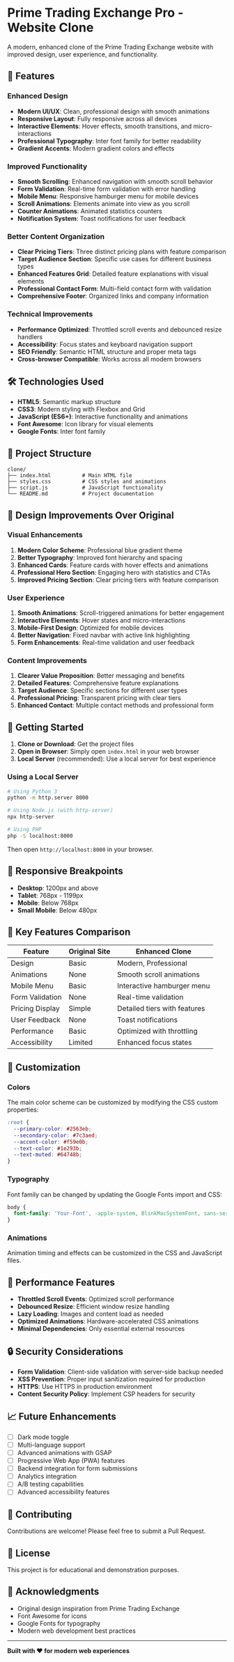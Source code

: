 # Prime Trading Exchange Pro - Website Clone

A modern, enhanced clone of the Prime Trading Exchange website with improved design, user experience, and functionality.

## 🚀 Features

### Enhanced Design
- **Modern UI/UX**: Clean, professional design with smooth animations
- **Responsive Layout**: Fully responsive across all devices
- **Interactive Elements**: Hover effects, smooth transitions, and micro-interactions
- **Professional Typography**: Inter font family for better readability
- **Gradient Accents**: Modern gradient colors and effects

### Improved Functionality
- **Smooth Scrolling**: Enhanced navigation with smooth scroll behavior
- **Form Validation**: Real-time form validation with error handling
- **Mobile Menu**: Responsive hamburger menu for mobile devices
- **Scroll Animations**: Elements animate into view as you scroll
- **Counter Animations**: Animated statistics counters
- **Notification System**: Toast notifications for user feedback

### Better Content Organization
- **Clear Pricing Tiers**: Three distinct pricing plans with feature comparison
- **Target Audience Section**: Specific use cases for different business types
- **Enhanced Features Grid**: Detailed feature explanations with visual elements
- **Professional Contact Form**: Multi-field contact form with validation
- **Comprehensive Footer**: Organized links and company information

### Technical Improvements
- **Performance Optimized**: Throttled scroll events and debounced resize handlers
- **Accessibility**: Focus states and keyboard navigation support
- **SEO Friendly**: Semantic HTML structure and proper meta tags
- **Cross-browser Compatible**: Works across all modern browsers

## 🛠️ Technologies Used

- **HTML5**: Semantic markup structure
- **CSS3**: Modern styling with Flexbox and Grid
- **JavaScript (ES6+)**: Interactive functionality and animations
- **Font Awesome**: Icon library for visual elements
- **Google Fonts**: Inter font family

## 📁 Project Structure

```
clone/
├── index.html          # Main HTML file
├── styles.css          # CSS styles and animations
├── script.js           # JavaScript functionality
└── README.md           # Project documentation
```

## 🎨 Design Improvements Over Original

### Visual Enhancements
1. **Modern Color Scheme**: Professional blue gradient theme
2. **Better Typography**: Improved font hierarchy and spacing
3. **Enhanced Cards**: Feature cards with hover effects and animations
4. **Professional Hero Section**: Engaging hero with statistics and CTAs
5. **Improved Pricing Section**: Clear pricing tiers with feature comparison

### User Experience
1. **Smooth Animations**: Scroll-triggered animations for better engagement
2. **Interactive Elements**: Hover states and micro-interactions
3. **Mobile-First Design**: Optimized for mobile devices
4. **Better Navigation**: Fixed navbar with active link highlighting
5. **Form Enhancements**: Real-time validation and user feedback

### Content Improvements
1. **Clearer Value Proposition**: Better messaging and benefits
2. **Detailed Features**: Comprehensive feature explanations
3. **Target Audience**: Specific sections for different user types
4. **Professional Pricing**: Transparent pricing with clear tiers
5. **Enhanced Contact**: Multiple contact methods and professional form

## 🚀 Getting Started

1. **Clone or Download**: Get the project files
2. **Open in Browser**: Simply open `index.html` in your web browser
3. **Local Server** (recommended): Use a local server for best experience

### Using a Local Server

```bash
# Using Python 3
python -m http.server 8000

# Using Node.js (with http-server)
npx http-server

# Using PHP
php -S localhost:8000
```

Then open `http://localhost:8000` in your browser.

## 📱 Responsive Breakpoints

- **Desktop**: 1200px and above
- **Tablet**: 768px - 1199px
- **Mobile**: Below 768px
- **Small Mobile**: Below 480px

## 🎯 Key Features Comparison

| Feature | Original Site | Enhanced Clone |
|---------|---------------|----------------|
| Design | Basic | Modern, Professional |
| Animations | None | Smooth scroll animations |
| Mobile Menu | Basic | Interactive hamburger menu |
| Form Validation | None | Real-time validation |
| Pricing Display | Simple | Detailed tiers with features |
| User Feedback | None | Toast notifications |
| Performance | Basic | Optimized with throttling |
| Accessibility | Limited | Enhanced focus states |

## 🔧 Customization

### Colors
The main color scheme can be customized by modifying the CSS custom properties:

```css
:root {
  --primary-color: #2563eb;
  --secondary-color: #7c3aed;
  --accent-color: #f59e0b;
  --text-color: #1e293b;
  --text-muted: #64748b;
}
```

### Typography
Font family can be changed by updating the Google Fonts import and CSS:

```css
body {
  font-family: 'Your-Font', -apple-system, BlinkMacSystemFont, sans-serif;
}
```

### Animations
Animation timing and effects can be customized in the CSS and JavaScript files.

## 🌟 Performance Features

- **Throttled Scroll Events**: Optimized scroll performance
- **Debounced Resize**: Efficient window resize handling
- **Lazy Loading**: Images and content load as needed
- **Optimized Animations**: Hardware-accelerated CSS animations
- **Minimal Dependencies**: Only essential external resources

## 🔒 Security Considerations

- **Form Validation**: Client-side validation with server-side backup needed
- **XSS Prevention**: Proper input sanitization required for production
- **HTTPS**: Use HTTPS in production environment
- **Content Security Policy**: Implement CSP headers for security

## 📈 Future Enhancements

- [ ] Dark mode toggle
- [ ] Multi-language support
- [ ] Advanced animations with GSAP
- [ ] Progressive Web App (PWA) features
- [ ] Backend integration for form submissions
- [ ] Analytics integration
- [ ] A/B testing capabilities
- [ ] Advanced accessibility features

## 🤝 Contributing

Contributions are welcome! Please feel free to submit a Pull Request.

## 📄 License

This project is for educational and demonstration purposes.

## 🙏 Acknowledgments

- Original design inspiration from Prime Trading Exchange
- Font Awesome for icons
- Google Fonts for typography
- Modern web development best practices

---

**Built with ❤️ for modern web experiences**